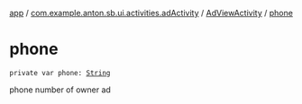 [app](../../index.md) / [com.example.anton.sb.ui.activities.adActivity](../index.md) / [AdViewActivity](index.md) / [phone](./phone.md)

# phone

`private var phone: `[`String`](https://kotlinlang.org/api/latest/jvm/stdlib/kotlin/-string/index.html)

phone number of owner ad

